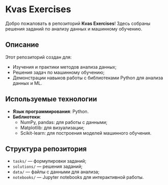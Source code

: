 # Kvas Exercises

Добро пожаловать в репозиторий **Kvas Exercises**! Здесь собраны решения заданий по анализу данных и машинному обучению.

## Описание

Этот репозиторий создан для:
- Изучения и практики методов анализа данных;
- Решения задач по машинному обучению;
- Демонстрации навыков работы с библиотеками Python для анализа данных и ML.

## Используемые технологии

- **Язык программирования**: Python.
- **Библиотеки**:
  - NumPy, pandas: для работы с данными;
  - Matplotlib: для визуализации;
  - Scikit-learn: для построения моделей машинного обучения.
  
## Структура репозитория

- `tasks/` — формулировки заданий;
- `solutions/` — решения заданий;
- `data/` — файлы с данными для анализа;
- `notebooks/` — Jupyter notebooks для интерактивной работы.
